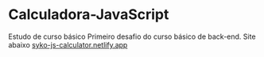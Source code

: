 # Calculadora-JavaScript
Estudo de curso básico
Primeiro desafio do curso básico de back-end.
Site abaixo 
[syko-js-calculator.netlify.app](https://syko-js-calculator.netlify.app)
